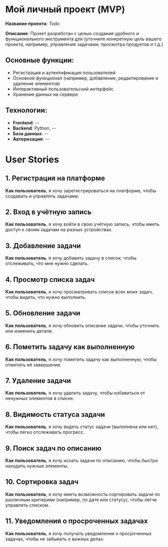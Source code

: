 # Мой личный проект (MVP)

**Название проекта**: Todo 

**Описание**: Проект разработан с целью создания удобного и функционального инструмента для (уточните конкретную цель вашего проекта, например, управления задачами, просмотра продуктов и т.д.)
## Основные функции:
- Регистрация и аутентификация пользователей
- Основной функционал (например, добавление, редактирование и удаление элементов)
- Интерактивный пользовательский интерфейс
- Хранение данных на сервере

## Технологии:
- **Frontend**: --
- **Backend**: Python, --
- **База данных**: --
- **Авторизация**: --

# User Stories

## 1. Регистрация на платформе
**Как пользователь**, я хочу зарегистрироваться на платформе, чтобы создавать и управлять задачами.

## 2. Вход в учётную запись
**Как пользователь**, я хочу войти в свою учётную запись, чтобы иметь доступ к своим задачам на разных устройствах.

## 3. Добавление задачи
**Как пользователь**, я хочу добавить задачу в список, чтобы отслеживать, что мне нужно сделать.

## 4. Просмотр списка задач
**Как пользователь**, я хочу просматривать список всех моих задач, чтобы видеть, что нужно выполнить.

## 5. Обновление задачи
**Как пользователь**, я хочу обновить описание задачи, чтобы уточнить или изменить детали.

## 6. Пометить задачу как выполненную
**Как пользователь**, я хочу пометить задачу как выполненную, чтобы отметить её завершение.

## 7. Удаление задачи
**Как пользователь**, я хочу удалить задачу, чтобы избавиться от ненужных элементов в списке.

## 8. Видимость статуса задачи
**Как пользователь**, я хочу видеть статус задачи (выполнена или нет), чтобы легко отслеживать прогресс.

## 9. Поиск задач по описанию
**Как пользователь**, я хочу искать задачи по описанию, чтобы быстро находить нужные элементы.

## 10. Сортировка задач
**Как пользователь**, я хочу иметь возможность сортировать задачи по различным критериям (например, по дате или статусу), чтобы легче управлять списком.

## 11. Уведомления о просроченных задачах
**Как пользователь**, я хочу получать уведомления о просроченных задачах, чтобы не забывать о важных делах.
